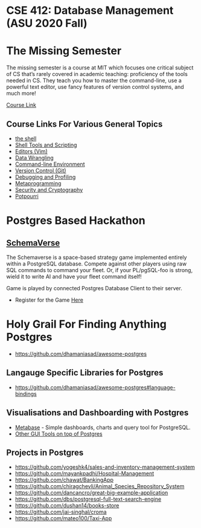 # CSE 412: Database Management (ASU 2020 Fall)

# The Missing Semester

The missing semester is a course at MIT which focuses one critical subject of CS that’s rarely covered in academic teaching: proficiency of the tools needed in CS. They teach you how to master the command-line, use a powerful text editor, use fancy features of version control systems, and much more!

[Course Link](https://missing.csail.mit.edu/)

## Course Links For Various General Topics

- [the shell](https://missing.csail.mit.edu/2020/course-shell/)
- [Shell Tools and Scripting](https://missing.csail.mit.edu/2020/shell-tools/)
- [Editors (Vim)](https://missing.csail.mit.edu/2020/editors/)
- [Data Wrangling](https://missing.csail.mit.edu/2020/data-wrangling/)
- [Command-line Environment](https://missing.csail.mit.edu/2020/command-line/)
- [Version Control (Git)](https://missing.csail.mit.edu/2020/version-control/)
- [Debugging and Profiling](https://missing.csail.mit.edu/2020/debugging-profiling/)
- [Metaprogramming](https://missing.csail.mit.edu/2020/metaprogramming/)
- [Security and Cryptography](https://missing.csail.mit.edu/2020/security/)
- [Potpourri](https://missing.csail.mit.edu/2020/potpourri/)

# Postgres Based Hackathon 

## [SchemaVerse](https://schemaverse.com/tutorial/tutorial.php?page=Introduction)

The Schemaverse is a space-based strategy game implemented entirely within a PostgreSQL database. Compete against other players using raw SQL commands to command your fleet. Or, if your PL/pgSQL-foo is strong, wield it to write AI and have your fleet command itself! 

Game is played by connected Postgres Database Client to their server.

- Register for the Game [Here](https://schemaverse.com/tutorial/tutorial.php?page=Registration)

# Holy Grail For Finding Anything Postgres 

- https://github.com/dhamaniasad/awesome-postgres

## Langauge Specific Libraries for Postgres

- https://github.com/dhamaniasad/awesome-postgres#language-bindings

## Visualisations and Dashboarding with Postgres

- [Metabase](https://www.metabase.com/) - Simple dashboards, charts and query tool for PostgreSQL. 
- [Other GUI Tools on top of Postgres](https://github.com/dhamaniasad/awesome-postgres#gui)

## Projects in Postgres
- https://github.com/yogeshk4/sales-and-inventory-management-system
- https://github.com/mayankpadhi/Hospital-Management
- https://github.com/chawat/BankingApp
- https://github.com/chiragchevli/Animal_Species_Repository_System
- https://github.com/dancancro/great-big-example-application
- https://github.com/dbs/postgresql-full-text-search-engine
- https://github.com/dushan14/books-store
- https://github.com/jai-singhal/croma
- https://github.com/mateo100/Taxi-App

